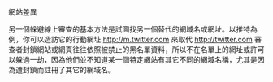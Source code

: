 [Title]: # (網站差異)
[Difficulty]: # (初學者)
[Order]: # (6)

網站差異

另一個躲避線上審查的基本方法是試圖找另一個替代的網域名或網址。以推特為例，你可以造訪它的行動網址 http://m.twitter.com 來取代 http://twitter.com 審查者封鎖網站或網頁往往依照被禁止的黑名單資料，所以不在名單上的網址或許可以躲過一劫，因為他們並不知道某一個特定網站有其它不同的網域名稱，尤其是因為遭封鎖而註冊了其它的網域名。